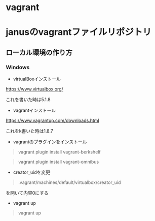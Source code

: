 vagrant
===============

# janusのvagrantファイルリポジトリ

## ローカル環境の作り方

### Windows

* virtualBoxインストール

https://www.virtualbox.org/

これを書いた時は5.1.8

* vagrantインストール

https://www.vagrantup.com/downloads.html

これをk書いた時は1.8.7

* vagrantのプラグインをインストール

> vagrant plugin install vagrant-berkshelf

> vagrant plugin install vagrant-omnibus

* creator_uidを変更

> .vagrant/machines/default/virtualbox/creator_uid

を開いて内容0にする

* vagrant up

> vagrant up
